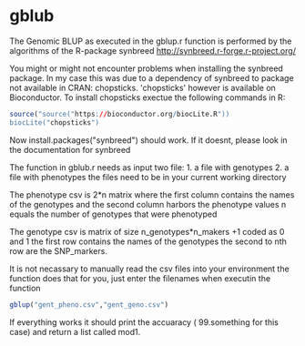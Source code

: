 # gblub

The Genomic BLUP as executed in the gblup.r function is performed by the algorithms of the R-package synbreed http://synbreed.r-forge.r-project.org/

You might or might not encounter problems when installing the synbreed package. In my case this was due to a dependency of synbreed
to package not available in CRAN: chopsticks. 'chopsticks' however is available on Bioconductor.
To install chopsticks exectue the following commands in R:

```R
source("source("https://bioconductor.org/biocLite.R"))
biocLite("chopsticks")
```

Now install.packages("synbreed") should work. If it doesnt, please look in the documentation for synbreed

The function in gblub.r needs as input two file: 1. a file with genotypes 2. a file with phenotypes the files need to be in your current working directory

The phenotype csv is 2*n  matrix where the first column contains the names of the genotypes and the second column harbors the phenotype values
n equals the number of genotypes that were phenotyped

The genotype csv is matrix of size n_genotypes*n_makers +1 coded  as 0 and 1 the first row contains the names of the genotypes the second to nth row 
are the SNP_markers.

It is not necassary to manually read the csv files into your environment the function does that for you, just enter the filenames when executin the function

```R
gblup("gent_pheno.csv","gent_geno.csv")
```

If everything works it should print the accuaracy ( 99.something for this case) and return a list called mod1.






